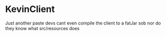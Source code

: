 # KevinClient
Just another paste
devs cant even compile the client to a fatJar sob
nor do they know what src/resources does